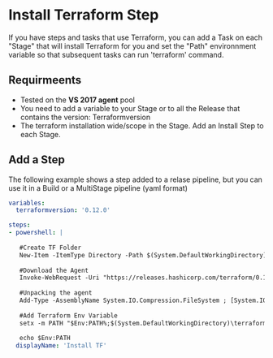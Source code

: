# Install Terraform Step

If you have steps and tasks that use Terraform, you can add a Task on each "Stage" that will install Terraform
for you and set the "Path" environnment variable so that subsequent tasks can run 'terraform' command.

## Requirmeents

- Tested on the **VS 2017 agent** pool
- You need to add a variable to your Stage or to all the Release that contains the version: Terraformversion
- The terraform installation wide/scope in the Stage. Add an Install Step to each Stage.

## Add a Step

The following example shows a step added to a relase pipeline, but you can use it in a Build or a MultiStage pipeline (yaml format)
```yaml
variables:
  terraformversion: '0.12.0'

steps:
- powershell: |
   
   #Create TF Folder
   New-Item -ItemType Directory -Path $(System.DefaultWorkingDirectory)\terraform -Force
   
   #Download the Agent
   Invoke-WebRequest -Uri "https://releases.hashicorp.com/terraform/0.12.0/terraform_$(terraformversion)_windows_amd64.zip" -OutFile $(System.DefaultWorkingDirectory)\terraform\terraform.zip
   
   #Unpacking the agent
   Add-Type -AssemblyName System.IO.Compression.FileSystem ; [System.IO.Compression.ZipFile]::ExtractToDirectory("$(System.DefaultWorkingDirectory)\terraform\terraform.zip", "$(System.DefaultWorkingDirectory)\terraform")
   
   #Add Terraform Env Variable
   setx -m PATH "$Env:PATH%;$(System.DefaultWorkingDirectory)\terraform"
   
   echo $Env:PATH
  displayName: 'Install TF'
  ```

